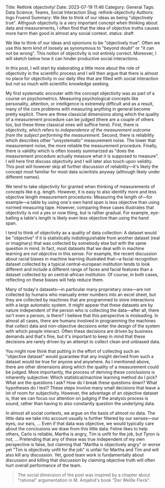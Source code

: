 Title: Rethink objectivity!
Date: 2023-07-19 11:46
Category: General 
Tags: Data Science, Teams, Social Interaction
Slug: rethink-objectivity
Authors: Ingo Fruend
Summary: We like to think of our ideas as being "objectively true". Althgouh objectivity is a very important concept when thinking about data and measurements, I often find that the idea of objective truths causes more harm than good in almost any social context.
status: draft

We like to think of our ideas and opionions to be "objectively true". Often we use this term kind of loosely as synonymous to "beyond doubt" or "it can not be wrong". This notion of objectivity is not entirely correct. Moreover, I will sketch below how it can hinder productive social interactions.

In this post, I will start by elaborating a little more about the role of objectivity in the scientific process and I will then argue that there is almost no place for objectivity in our daily lifes that are filled with social interaction but not so much with scientific knowledge seeking.

My first systematic encouter with the concept objectivity was as part of a course on psychometrics.
Measuring psychological concepts like personality, attention, or intelligence is extremely difficult and as a result, many of the core problems with measuring anything in general become pretty explicit.
There are three classicial dimensions along which the quality of a measurement procedure can be judged (there are a couple of others too, but these three classical ones will suffice here). First, there is objectivity, which refers to *independence of the measurement outcome from the subject performing the measurement*. Second, there is reliability which describes other "unsystematic" measurement noise. The lower that measurement noise, the more reliable the measurement procedure. Finally, there is validity which is often loosely summarized as "does the measurement procedure actually measure what it is supposed to measure". I will here first discuss objectivity and I will later also touch upon validity. This post will however skip all further discussion of reliability&mdash;it's likely the concept most familiar for most data scientists anyway (although likely under different names).

We tend to take objectivity for granted when thinking of measurements of concepts like e.g. length. However, it is easy to also identify more and less objective length measurement procedures: Measuring the length of&mdash;for example&mdash;a table by using one's own hand span is less objective than using normed measuring tape. However, comparing these cases illustrates that objectivity is not a yes or now thing, but is rather gradual. For example, eye-balling a table's length is likely even less objective than using the hand span.

I tend to think of objectivity as a quality of data collection: A dataset would be "objective" if it is statistically indistinguishable from another dataset (real or imaginary) that was collected by somebody else but with the same question in mind.
In fact, most datasets that we deal with in machine learning are *not objective* in this sense.
For example, the recent discussion about racial biases in machine learning illustrated that&mdash;a facial recognition dataset collected by a typical central-european institution tends to look different and include a different range of faces and facial features than a dataset collected by an central-african institution.
Of course, in both cases, reflecting on these biases will help reduce them.

Many of today's datasets&mdash;in particular many proprietary ones&mdash;are not collected by humans who manually enter numbers into an excel sheet, but they are collected by machines that are programmed to store interactions with a large automatic system. It might appear that these datasets are by nature independent of the person who is collecting the data&mdash;after all, there isn't even a person, is there?
I believe that this perspective is misleading.
In almost all cases, there are humans involved in programming the machines that collect data and non-objective decisions enter the design of the system with which people interact.
Often these decisions are driven by business demands and that's fine, but it's important to keep in mind that these decisions are rarely driven by an attempt to collect clean and unbiased data.

You might now think that putting in the effort of collecting such an "objective dataset" would guarantee that any insight derived from such a dataset would be true for anyone and anywhere.
As I mentioned above, there are other dimensions along which the quality of a measurement could be judged.
More importantly, the process of deriving these conclusions is inherently subjective: Which statistical/machine learning method do I pick? What are the questions I ask? How do I break these questions down? What hypotheses do I test? These steps involve many small decisions that leave a lot of room for subjectivity.
However, the advantage of an objective dataset is, that we can focus our attention on judging if the analysis process is sound, rather than having to also constantly question the underlying data.

In almost all social contexts, we argue on the basis of almost no data.
The little data we take into account usually is further filtered by our senses&mdash;our eyes, our ears, …
Even if that data was objective, we would typically care about the conclusions we draw from this little data: Feline likes to help others, Carlo is reliable, Martha is angry, Tim is unfit for the job, but Tyron is not, …
Pretending that any of these was true independent of my own perspective is false, but claiming that "Martha is objectively angry" or worse yet "Tim is objectively unfit for the job" is unfair for Martha and Tim and will also kill any discussion.
Yet, good team work is fundamentally about discussion and killing that discussion by claiming objective truth will often hurt overall performance of the team.

> The social dimension of the post was inspired by a chapter about "rational" argumentation in M. Amjahid's book "Der Weiße Fleck".
